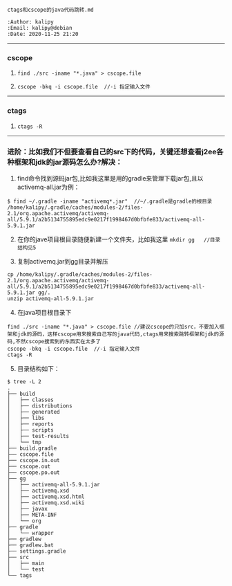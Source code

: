 ```
ctags和cscope的java代码跳转.md

:Author: kalipy
:Email: kalipy@debian
:Date: 2020-11-25 21:20
```

---
### cscope

1. `find ./src -iname "*.java" > cscope.file`

2. `cscope -bkq -i cscope.file  //-i 指定输入文件` 

---
### ctags
1. `ctags -R`

---
### 进阶：比如我们不但要查看自己的src下的代码，关键还想查看j2ee各种框架和jdk的jar源码怎么办?解决：

1. find命令找到源码jar包,比如我这里是用的gradle来管理下载jar包,且以activemq-all.jar为例：
```
$ find ~/.gradle -iname "activemq*.jar"  //~/.gradle是gradle的根目录                                    
/home/kalipy/.gradle/caches/modules-2/files-2.1/org.apache.activemq/activemq-all/5.9.1/a2b5134755895edc9e0217f1998467d0bfbfe833/activemq-all-5.9.1.jar
```
2. 在你的jave项目根目录随便新建一个文件夹，比如我这里
`mkdir gg   //目录结构见5`

3. 复制activemq.jar到gg目录并解压
```
cp /home/kalipy/.gradle/caches/modules-2/files-2.1/org.apache.activemq/activemq-all/5.9.1/a2b5134755895edc9e0217f1998467d0bfbfe833/activemq-all-5.9.1.jar gg/.
unzip activemq-all-5.9.1.jar
```

4. 在java项目根目录下
```
find ./src -iname "*.java" > cscope.file //建议cscope的只加src，不要加入框架和jdk的源码，这样cscope用来搜索自己写的java代码,ctags用来搜索跳转框架和jdk的源码,不然cscope搜索到的东西实在太多了
cscope -bkq -i cscope.file  //-i 指定输入文件
ctags -R
```

5. 目录结构如下：
```
$ tree -L 2                                                                  
.
├── build
│   ├── classes
│   ├── distributions
│   ├── generated
│   ├── libs
│   ├── reports
│   ├── scripts
│   ├── test-results
│   └── tmp
├── build.gradle
├── cscope.file
├── cscope.in.out
├── cscope.out
├── cscope.po.out
├── gg
│   ├── activemq-all-5.9.1.jar
│   ├── activemq.xsd
│   ├── activemq.xsd.html
│   ├── activemq.xsd.wiki
│   ├── javax
│   ├── META-INF
│   └── org
├── gradle
│   └── wrapper
├── gradlew
├── gradlew.bat
├── settings.gradle
├── src
│   ├── main
│   └── test
└── tags
```
